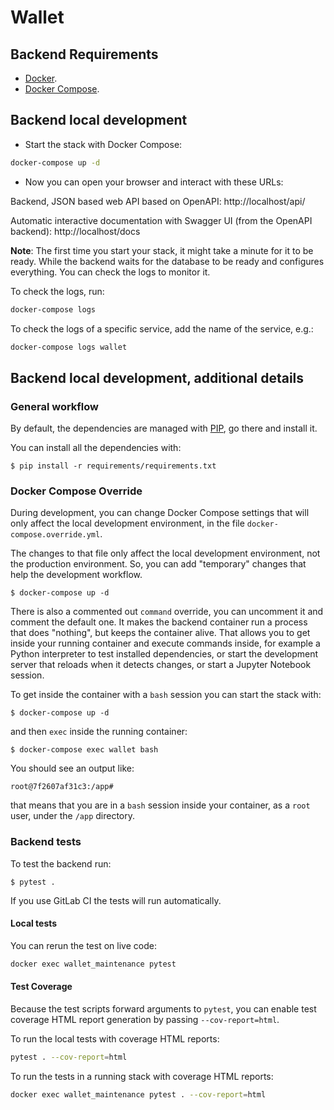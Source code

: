# Wallet

## Backend Requirements

* [Docker](https://www.docker.com/).
* [Docker Compose](https://docs.docker.com/compose/install/).


## Backend local development

* Start the stack with Docker Compose:

```bash
docker-compose up -d
```

* Now you can open your browser and interact with these URLs:


Backend, JSON based web API based on OpenAPI: http://localhost/api/

Automatic interactive documentation with Swagger UI (from the OpenAPI backend): http://localhost/docs

**Note**: The first time you start your stack, it might take a minute for it to be ready. While the backend waits for the database to be ready and configures everything. You can check the logs to monitor it.

To check the logs, run:

```bash
docker-compose logs
```

To check the logs of a specific service, add the name of the service, e.g.:

```bash
docker-compose logs wallet
```

## Backend local development, additional details

### General workflow

By default, the dependencies are managed with [PIP](https://pip.pypa.io/en/stable/installing/), go there and install it.

You can install all the dependencies with:

```console
$ pip install -r requirements/requirements.txt
```

### Docker Compose Override

During development, you can change Docker Compose settings that will only affect the local development environment, in the file `docker-compose.override.yml`.

The changes to that file only affect the local development environment, not the production environment. So, you can add "temporary" changes that help the development workflow.


```console
$ docker-compose up -d
```

There is also a commented out `command` override, you can uncomment it and comment the default one. It makes the backend container run a process that does "nothing", but keeps the container alive. That allows you to get inside your running container and execute commands inside, for example a Python interpreter to test installed dependencies, or start the development server that reloads when it detects changes, or start a Jupyter Notebook session.

To get inside the container with a `bash` session you can start the stack with:

```console
$ docker-compose up -d
```

and then `exec` inside the running container:

```console
$ docker-compose exec wallet bash
```

You should see an output like:

```console
root@7f2607af31c3:/app#
```

that means that you are in a `bash` session inside your container, as a `root` user, under the `/app` directory.

### Backend tests

To test the backend run:

```console
$ pytest .
```

If you use GitLab CI the tests will run automatically.

#### Local tests
You can rerun the test on live code:

```Bash
docker exec wallet_maintenance pytest
```

#### Test Coverage

Because the test scripts forward arguments to `pytest`, you can enable test coverage HTML report generation by passing `--cov-report=html`.

To run the local tests with coverage HTML reports:

```Bash
pytest . --cov-report=html
```

To run the tests in a running stack with coverage HTML reports:

```bash
docker exec wallet_maintenance pytest . --cov-report=html
```

